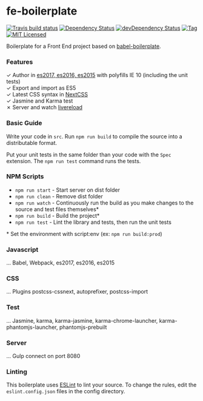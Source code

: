 # fe-boilerplate
[![Travis build status](http://img.shields.io/travis/raulmoyareyes/fe-boilerplate.svg?style=flat)](https://travis-ci.org/raulmoyareyes/fe-boilerplate)
[![Dependency Status](https://david-dm.org/raulmoyareyes/fe-boilerplate.svg)](https://david-dm.org/raulmoyareyes/fe-boilerplate)
[![devDependency Status](https://david-dm.org/raulmoyareyes/fe-boilerplate/dev-status.svg)](https://david-dm.org/raulmoyareyes/fe-boilerplate#info=devDependencies)
[![Tag](https://img.shields.io/github/tag/raulmoyareyes/fe-boilerplate.svg?style=flat)](https://github.com/raulmoyareyes/fe-boilerplate/releases)
[![MIT Licensed](http://img.shields.io/badge/license-MIT-blue.svg?style=flat)](#license)

Boilerplate for a Front End project based on [babel-boilerplate](https://github.com/babel/generator-babel-boilerplate).

### Features

✓ Author in [es2017, es2016, es2015](https://babeljs.io/docs/plugins/preset-env/) with polyfills IE 10 (including the unit tests)  
✓ Export and import as ES5  
✓ Latest CSS syntax in [NextCSS](http://cssnext.io/features/)  
✓ Jasmine and Karma test  
✗ Server and watch [livereload](https://github.com/AveVlad/gulp-connect)  

### Basic Guide

Write your code in `src`. Run `npm run build` to compile the source into a distributable format.

Put your unit tests in the same folder than your code with the `Spec` extension. The `npm run test` command runs the tests.

### NPM Scripts

- `npm run start` - Start server on dist folder
- `npm run clean` - Remove dist folder
- `npm run watch` - Continuously run the build as you make changes to the source
   and test files themselves*
- `npm run build` - Build the project*
- `npm run test` - Lint the library and tests, then run the unit tests

\* Set the environment with script:env (ex: `npm run build:prod`)

### Javascript
... Babel, Webpack, es2017, es2016, es2015

### CSS
... Plugins postcss-cssnext, autoprefixer, postcss-import
 
### Test
... Jasmine, karma, karma-jasmine, karma-chrome-launcher, karma-phantomjs-launcher, phantomjs-prebuilt

### Server
... Gulp connect on port 8080

### Linting

This boilerplate uses [ESLint](http://eslint.org/) to lint your source. To
change the rules, edit the `eslint.config.json` files in the config directory.